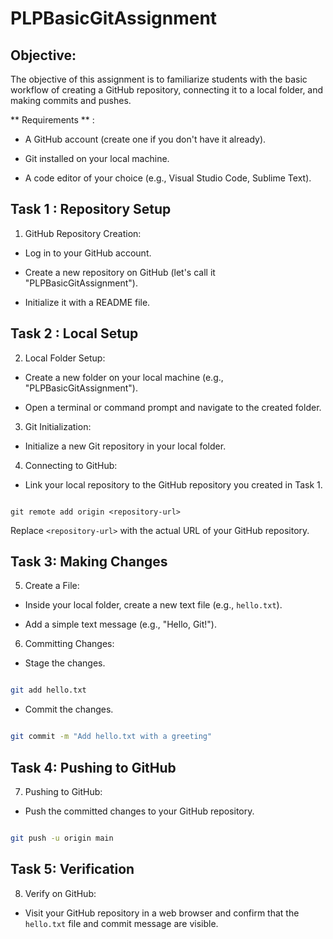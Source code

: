 # PLPBasicGitAssignment
## Objective:

The objective of this assignment is to familiarize students with the basic workflow of creating a GitHub repository, connecting it to a local folder, and making commits and pushes.



** Requirements ** :

- A GitHub account (create one if you don't have it already).

- Git installed on your local machine.

- A code editor of your choice (e.g., Visual Studio Code, Sublime Text).




## **Task 1** : Repository Setup

1. GitHub Repository Creation:

  - Log in to your GitHub account.

  - Create a new repository on GitHub (let's call it "PLPBasicGitAssignment").

  - Initialize it with a README file.



## **Task 2** : Local Setup

2. Local Folder Setup:

  - Create a new folder on your local machine (e.g., "PLPBasicGitAssignment").

  - Open a terminal or command prompt and navigate to the created folder.



3. Git Initialization:

  - Initialize a new Git repository in your local folder.



4. Connecting to GitHub:

  - Link your local repository to the GitHub repository you created in Task 1.

   ```

git remote add origin <repository-url>

   ```

   Replace `<repository-url>` with the actual URL of your GitHub repository.



## **Task 3**: Making Changes

5. Create a File:

  - Inside your local folder, create a new text file (e.g., `hello.txt`).

  - Add a simple text message (e.g., "Hello, Git!").



6. Committing Changes:

  - Stage the changes.

   ```bash

   git add hello.txt

   ```

  - Commit the changes.

   ```bash

   git commit -m "Add hello.txt with a greeting"

   ```



## **Task 4**: Pushing to GitHub

7. Pushing to GitHub:

  - Push the committed changes to your GitHub repository.

   ```bash

   git push -u origin main

   ```



## **Task 5**: Verification

8. Verify on GitHub:

  - Visit your GitHub repository in a web browser and confirm that the `hello.txt` file and commit message are visible.
